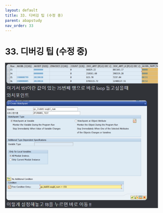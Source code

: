 ```yaml
---
layout: default
title: 33. 디버깅 팁 (수정 중)
parent: abapstudy
nav_order: 33
---
```


# 33. 디버깅 팁 (수정 중)

![image](./abapstudy_img/abapstudy_51.png)
